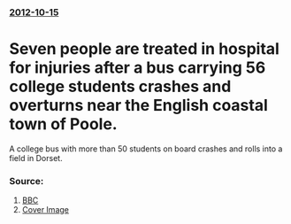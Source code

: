 ### [2012-10-15](/news/2012/10/15/index.md)

# Seven people are treated in hospital for injuries after a bus carrying 56 college students crashes and overturns near the English coastal town of Poole. 

A college bus with more than 50 students on board crashes and rolls into a field in Dorset.


### Source:

1. [BBC](http://www.bbc.co.uk/news/uk-england-dorset-19945751)
1. [Cover Image](https://ichef-1.bbci.co.uk/news/1024/media/images/63489000/jpg/_63489080_buscrash.jpg)
